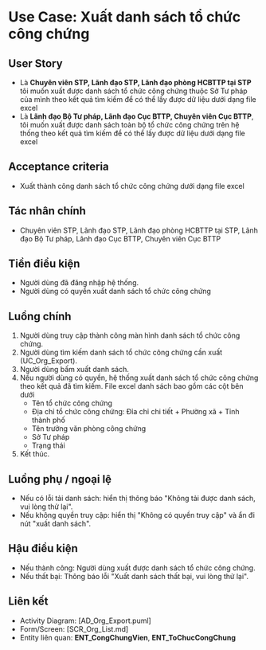 # Use Case: Xuất danh sách tổ chức công chứng

## User Story
- Là **Chuyên viên STP, Lãnh đạo STP, Lãnh đạo phòng HCBTTP tại STP** tôi muốn xuất được danh sách tổ chức công chứng thuộc Sở Tư pháp của mình theo kết quả tìm kiếm để có thể lấy được dữ liệu dưới dạng file excel
- Là **Lãnh đạo Bộ Tư pháp, Lãnh đạo Cục BTTP, Chuyên viên Cục BTTP**, tôi muốn xuất được danh sách toàn bộ tổ chức công chứng trên hệ thống theo kết quả tìm kiếm để có thể lấy được dữ liệu dưới dạng file excel

## Acceptance criteria
- Xuất thành công danh sách tổ chức công chứng dưới dạng file excel

## Tác nhân chính
- Chuyên viên STP, Lãnh đạo STP, Lãnh đạo phòng HCBTTP tại STP, Lãnh đạo Bộ Tư pháp, Lãnh đạo Cục BTTP, Chuyên viên Cục BTTP

## Tiền điều kiện
- Người dùng đã đăng nhập hệ thống.
- Người dùng có quyền xuất danh sách tổ chức công chứng

## Luồng chính
1. Người dùng truy cập thành công màn hình danh sách tổ chức công chứng.
2. Người dùng tìm kiếm danh sách tổ chức công chứng cần xuất (UC_Org_Export).
3. Người dùng bấm xuất danh sách.
4. Nếu người dùng có quyền, hệ thống xuất danh sách tổ chức công chứng theo kết quả đã tìm kiếm. File excel danh sách bao gồm các cột bên dưới
    - Tên tổ chức công chứng 
    - Địa chỉ tổ chức công chứng: Đỉa chỉ chi tiết + Phường xã + Tỉnh thành phố
    - Tên trưởng văn phòng công chứng
    - Sở Tư pháp
    - Trạng thái
5. Kết thúc.

## Luồng phụ / ngoại lệ
- Nếu có lỗi tải danh sách: hiển thị thông báo "Không tải được danh sách, vui lòng thử lại".
- Nếu không quyền truy cập: hiển thị "Không có quyền truy cập" và ẩn đi nút "xuất danh sách".

## Hậu điều kiện
- Nếu thành công: Người dùng xuất được danh sách tổ chức công chứng.
- Nếu thất bại: Thông báo lỗi "Xuất danh sách thất bại, vui lòng thử lại".

## Liên kết
- Activity Diagram: [AD_Org_Export.puml]
- Form/Screen: [SCR_Org_List.md]
- Entity liên quan: **ENT_CongChungVien**, **ENT_ToChucCongChung**
